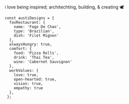 i love being inspired; architechting, building, & creating 🕊️

```
const austiDesigns = {
  favRestaurant: {
    name: 'Fogo De Chao',
    type: 'Brazilian',
    dish: 'Filet Mignon'
  },
  alwaysHungry: true,
  comfort: {
    food: 'Pizza Rolls', 
    drink: 'Thai Tea',
    wine: 'Cabernet Sauvignon'
  },
  workValues: {
    love: true,
    open-hearted: true,
    vision: true,
    empathy: true
  },
 };
```
